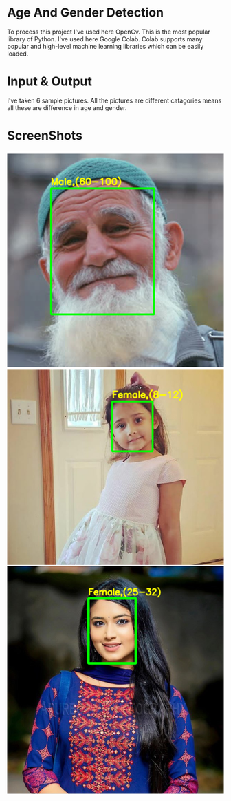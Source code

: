 # Age And Gender Detection
To process this project I've used here OpenCv. This is the most popular library of Python. I've used here Google Colab. Colab supports many popular and high-level machine learning libraries which can be easily loaded. 

# Input & Output
I've taken 6 sample pictures. All the pictures are different catagories means all these are difference in age and gender.

# ScreenShots
<img src="SS/1.PNG" alt="Screenshot 01">
<img src="SS/2.PNG" alt="Screenshot 02">
<img src="SS/3.PNG" alt="Screenshot 03">
